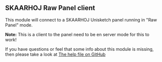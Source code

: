 ## SKAARHOJ Raw Panel client

This module will connect to a SKAARHOJ Unisketch panel running in "Raw Panel" mode.

**Note:** This is a client to the panel need to be en server mode for this to work!

If you have questions or feel that some info about this module is missing, then please take a look at [The help file on GitHub](https://github.com/bitfocus/companion-module-skaarhoj-rawpanel/blob/main/HELP.md)
